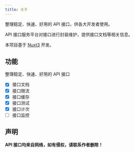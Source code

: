 ```yaml
---
title: 关于
---
```


整理稳定、快速、好用的 API 接口，供各大开发者使用。

API 接口服务平台对接口进行封装维护，提供接口文档等相关信息。

本项目基于 [Nuxt3](https://v3.nuxtjs.org/) 开发。

## 功能

整理稳定、快速、好用的 API 接口

- [x]  接口文档
- [x]  接口限流
- [x]  接口缓存
- [x]  接口测试
- [x]  接口计次
- [ ]  接口监控

## 声明

**API 接口均来自网络，如有侵权，请联系作者删除！**